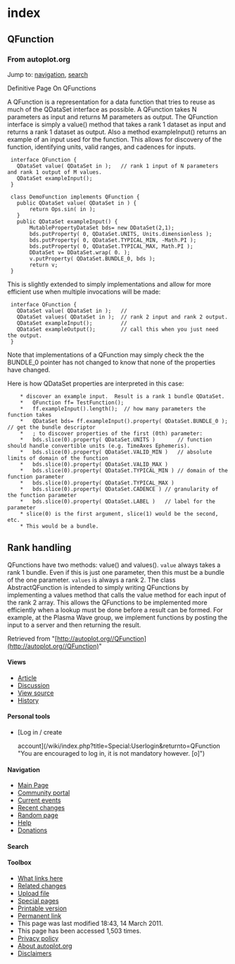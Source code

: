 # index

## QFunction

### From autoplot.org

Jump to: [navigation](), [search]()

Definitive Page On QFunctions

A QFunction is a representation for a data function that tries to reuse as much of the QDataSet interface as possible. A QFunction takes N parameters as input and returns M parameters as output. The QFunction interface is simply a value\(\) method that takes a rank 1 dataset as input and returns a rank 1 dataset as output. Also a method exampleInput\(\) returns an example of an input used for the function. This allows for discovery of the function, identifying units, valid ranges, and cadences for inputs.

```text
 interface QFunction {
   QDataSet value( QDataSet in );   // rank 1 input of N parameters and rank 1 output of M values.
   QDataSet exampleInput();
 }
```

```text
 class DemoFunction implements QFunction {
   public QDataSet value( QDataSet in ) {
       return Ops.sin( in );
   }
   public QDataSet exampleInput() {
       MutablePropertyDataSet bds= new DDataSet(2,1);
       bds.putProperty( 0, QDataSet.UNITS, Units.dimensionless );
       bds.putProperty( 0, QDataSet.TYPICAL_MIN, -Math.PI );
       bds.putProperty( 0, QDataSet.TYPICAL_MAX, Math.PI );
       DDataSet v= DDataSet.wrap( 0. );
       v.putProperty( QDataSet.BUNDLE_0, bds );        
       return v;
 }
```

This is slightly extended to simply implementations and allow for more efficient use when multiple invocations will be made:

```text
 interface QFunction {
   QDataSet value( QDataSet in );   //
   QDataSet values( QDataSet in );  // rank 2 input and rank 2 output.
   QDataSet exampleInput();         // 
   QDataSet exampleOutput();        // call this when you just need the output.
 }
```

Note that implementations of a QFunction may simply check the the BUNDLE\_0 pointer has not changed to know that none of the properties have changed.

Here is how QDataSet properties are interpreted in this case:

```text
    * discover an example input.  Result is a rank 1 bundle QDataSet.
    *   QFunction ff= TestFunction();
    *   ff.exampleInput().length();  // how many parameters the function takes
    *   QDataSet bds= ff.exampleInput().property( QDataSet.BUNDLE_0 );  // get the bundle descriptor
    *   ; to discover properties of the first (0th) parameter:
    *   bds.slice(0).property( QDataSet.UNITS )       // function should handle convertible units (e.g. TimeAxes Ephemeris).
    *   bds.slice(0).property( QDataSet.VALID_MIN )   // absolute limits of domain of the function
    *   bds.slice(0).property( QDataSet.VALID_MAX )
    *   bds.slice(0).property( QDataSet.TYPICAL_MIN ) // domain of the function parameter
    *   bds.slice(0).property( QDataSet.TYPICAL_MAX )
    *   bds.slice(0).property( QDataSet.CADENCE ) // granularity of the function parameter
    *   bds.slice(0).property( QDataSet.LABEL )   // label for the parameter
    * slice(0) is the first argument, slice(1) would be the second, etc.
    * This would be a bundle.
```

## Rank handling

QFunctions have two methods: value\(\) and values\(\). `value` always takes a rank 1 bundle. Even if this is just one parameter, then this must be a bundle of the one parameter. `values` is always a rank 2. The class AbstractQFunction is intended to simply writing QFunctions by implementing a values method that calls the value method for each input of the rank 2 array. This allows the QFunctions to be implemented more efficiently when a lookup must be done before a result can be formed. For example, at the Plasma Wave group, we implement functions by posting the input to a server and then returning the result.

Retrieved from "[http://autoplot.org//QFunction](http://autoplot.org//QFunction)"

#### Views

* [Article](/QFunction)
* [Discussion](/wiki/index.php?title=Talk:QFunction&action=edit)
* [View source](/wiki/index.php?title=QFunction&action=edit)
* [History](/wiki/index.php?title=QFunction&action=history)

#### Personal tools

* \[Log in / create

  account\]\(/wiki/index.php?title=Special:Userlogin&returnto=QFunction "You are encouraged to log in, it is not mandatory however. \[o\]"\)

#### Navigation

* [Main Page](/Main_Page)
* [Community portal](/autoplot.org:Community_Portal)
* [Current events](/Current_events)
* [Recent changes](/Special:Recentchanges)
* [Random page](/Special:Random)
* [Help](/Help:Contents)
* [Donations](/autoplot.org:Site_support)

#### Search

#### Toolbox

* [What links here](/Special:Whatlinkshere/QFunction)
* [Related changes](/Special:Recentchangeslinked/QFunction)
* [Upload file](/Special:Upload)
* [Special pages](/Special:Specialpages)
* [Printable version](/wiki/index.php?title=QFunction&printable=yes)
* [Permanent link](/wiki/index.php?title=QFunction&oldid=2682)
* This page was last modified 18:43, 14 March 2011.
* This page has been accessed 1,503 times.
* [Privacy policy](/autoplot.org:Privacy_policy)
* [About autoplot.org](/autoplot.org:About)
* [Disclaimers](/autoplot.org:General_disclaimer)

